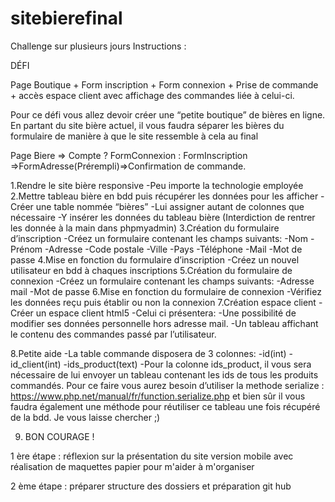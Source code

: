 # sitebierefinal
Challenge sur plusieurs jours
Instructions :

DÉFI

Page Boutique + Form inscription + Form connexion +
Prise de commande + accès espace client avec
affichage des commandes liée à celui-ci.


Pour ce défi vous allez devoir créer une “petite boutique” 
de bières en ligne.
En partant du site bière actuel, il vous faudra séparer les 
bières du formulaire de manière à que le site ressemble à 
cela au final

Page Biere => Compte ? FormConnexion : FormInscription
=>FormAdresse(Prérempli)=>Confirmation de commande.


1.Rendre le site bière responsive
-Peu importe la technologie employée
2.Mettre tableau bière en bdd puis récupérer 
les données pour les afficher
-Créer une table nommée “bières”
-Lui assigner autant de colonnes que nécessaire
-Y insérer les données du tableau bière (Interdiction de rentrer les 
donnée à la main dans phpmyadmin)
3.Création du formulaire d’inscription
-Créez un formulaire contenant les champs suivants:
-Nom
-Prénom
-Adresse
-Code postale
-Ville
-Pays
-Téléphone
-Mail
-Mot de passe
4.Mise en fonction du formulaire d’inscription
-Créez un nouvel utilisateur en bdd à chaques inscriptions
5.Création du formulaire de connexion
-Créez un formulaire contenant les champs suivants:
-Adresse mail
-Mot de passe
6.Mise en fonction du formulaire de connexion
-Vérifiez les données reçu puis établir ou non la connexion
7.Création espace client
-Créer un espace client html5
-Celui ci présentera:
-Une possibilité de modifier ses données personnelle hors 
adresse mail.
-Un tableau affichant le contenu des commandes passé par 
l’utilisateur.

8.Petite aide
-La table commande disposera de 3 colonnes:
-id(int)
-id_client(int)
-ids_product(text)
-Pour la colonne ids_product, il vous sera nécessaire de lui envoyer un 
tableau contenant les ids de tous les produits commandés.
Pour ce faire vous aurez besoin d’utiliser la methode 
serialize : 
https://www.php.net/manual/fr/function.serialize.php
et bien sûr il vous faudra également une méthode pour réutiliser ce 
tableau une fois récupéré de la bdd.
Je vous laisse chercher ;)

9. BON COURAGE !


1 ère étape : réflexion sur la présentation du site version mobile avec réalisation de maquettes papier pour m'aider à m'organiser

2 ème étape : préparer structure des dossiers et préparation git hub

